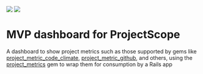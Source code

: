 <a href="https://codeclimate.com/github/AgileVentures/projectscope_mvp"><img src="https://codeclimate.com/github/AgileVentures/projectscope_mvp/badges/gpa.svg" /></a>
<a href="https://travis-ci.org/AgileVentures/projectscope_mvp"><img src="https://travis-ci.org/AgileVentures/projectscope_mvp.svg?branch=master"></a>
# MVP dashboard for ProjectScope

A dashboard to show project metrics such as those supported by gems like 
[project_metric_code_climate](https://github.com/AgileVentures/project_metric_code_climate),
[project_metric_github](https://github.com/AgileVentures/project_metric_github),
and others, using the [project_metrics](https://github.com/AgileVentures/project_metrics) gem to wrap
them for consumption by a Rails app
